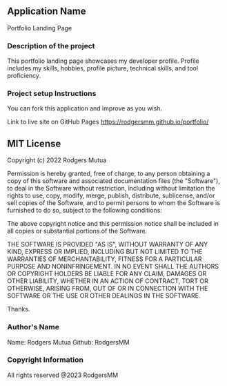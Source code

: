 ## Application Name
Portfolio Landing Page

### Description of the project
This portfolio landing page showcases my developer profile. 
Profile includes my skills, hobbies, profile picture, technical skills, and tool proficiency. 

### Project setup Instructions
You can fork this application and improve as you wish.

Link to live site on GitHub Pages
https://rodgersmm.github.io/portfolio/

## MIT License

Copyright (c) 2022 Rodgers Mutua

Permission is hereby granted, free of charge, to any person obtaining a copy of this software and associated documentation files (the "Software"), to deal in the Software without restriction, including without limitation the rights to use, copy, modify, merge, publish, distribute, sublicense, and/or sell copies of the Software, and to permit persons to whom the Software is furnished to do so, subject to the following conditions:

The above copyright notice and this permission notice shall be included in all copies or substantial portions of the Software.

THE SOFTWARE IS PROVIDED "AS IS", WITHOUT WARRANTY OF ANY KIND, EXPRESS OR IMPLIED, INCLUDING BUT NOT LIMITED TO THE WARRANTIES OF MERCHANTABILITY, FITNESS FOR A PARTICULAR PURPOSE AND NONINFRINGEMENT. IN NO EVENT SHALL THE AUTHORS OR COPYRIGHT HOLDERS BE LIABLE FOR ANY CLAIM, DAMAGES OR OTHER LIABILITY, WHETHER IN AN ACTION OF CONTRACT, TORT OR OTHERWISE, ARISING FROM, OUT OF OR IN CONNECTION WITH THE SOFTWARE OR THE USE OR OTHER DEALINGS IN THE SOFTWARE.

Thanks.

### Author's Name
Name: Rodgers Mutua Github: RodgersMM

### Copyright Information
All rights reserved @2023 RodgersMM

